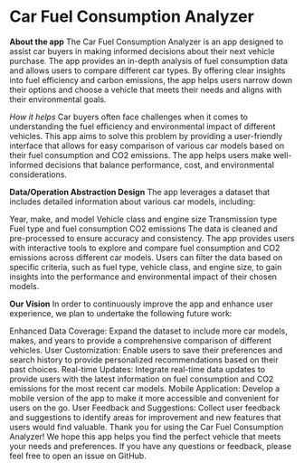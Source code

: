 # **Car Fuel Consumption Analyzer**
**About the app**
The Car Fuel Consumption Analyzer is an app designed to assist car buyers in making informed decisions about their next vehicle purchase. The app provides an in-depth analysis of fuel consumption data and allows users to compare different car types. By offering clear insights into fuel efficiency and carbon emissions, the app helps users narrow down their options and choose a vehicle that meets their needs and aligns with their environmental goals.

*How it helps*
Car buyers often face challenges when it comes to understanding the fuel efficiency and environmental impact of different vehicles. This app aims to solve this problem by providing a user-friendly interface that allows for easy comparison of various car models based on their fuel consumption and CO2 emissions. The app helps users make well-informed decisions that balance performance, cost, and environmental considerations.

**Data/Operation Abstraction Design**
The app leverages a dataset that includes detailed information about various car models, including:

Year, make, and model
Vehicle class and engine size
Transmission type
Fuel type and fuel consumption
CO2 emissions
The data is cleaned and pre-processed to ensure accuracy and consistency. The app provides users with interactive tools to explore and compare fuel consumption and CO2 emissions across different car models. Users can filter the data based on specific criteria, such as fuel type, vehicle class, and engine size, to gain insights into the performance and environmental impact of their chosen models.

**Our Vision**
In order to continuously improve the app and enhance user experience, we plan to undertake the following future work:

Enhanced Data Coverage: Expand the dataset to include more car models, makes, and years to provide a comprehensive comparison of different vehicles.
User Customization: Enable users to save their preferences and search history to provide personalized recommendations based on their past choices.
Real-time Updates: Integrate real-time data updates to provide users with the latest information on fuel consumption and CO2 emissions for the most recent car models.
Mobile Application: Develop a mobile version of the app to make it more accessible and convenient for users on the go.
User Feedback and Suggestions: Collect user feedback and suggestions to identify areas for improvement and new features that users would find valuable.
Thank you for using the Car Fuel Consumption Analyzer! We hope this app helps you find the perfect vehicle that meets your needs and preferences. If you have any questions or feedback, please feel free to open an issue on GitHub.